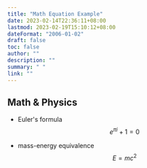 ```yaml
---
title: "Math Equation Example"
date: 2023-02-14T22:36:11+08:00
lastmod: 2023-02-19T15:10:12+08:00
dateFormat: "2006-01-02"
draft: false
toc: false
author: ""
description: ""
summary: " "
link: ""
---
```


## Math & Physics

* Euler's formula 
$$
e^{\pi i} + 1 = 0
$$


* mass-energy equivalence
$$
E = mc^2
$$
